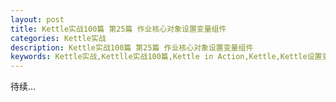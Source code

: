 ```yaml
---
layout: post
title: Kettle实战100篇 第25篇 作业核心对象设置变量组件
categories: Kettle实战
description: Kettle实战100篇 第25篇 作业核心对象设置变量组件
keywords: Kettle实战,Kettlle实战100篇,Kettle in Action,Kettle,Kettle设置变量
---
```


待续...